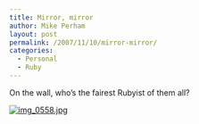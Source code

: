```yaml
---
title: Mirror, mirror
author: Mike Perham
layout: post
permalink: /2007/11/10/mirror-mirror/
categories:
  - Personal
  - Ruby
---
```

<p>On the wall, who&#8217;s the fairest Rubyist of them all?</p>
<p><a href="http://www.mikeperham.com/wp-content/uploads/2007/11/img_0558.jpg" title="img_0558.jpg"><img src="http://www.mikeperham.com/wp-content/uploads/2007/11/img_0558.jpg" alt="img_0558.jpg" /></a></p>
